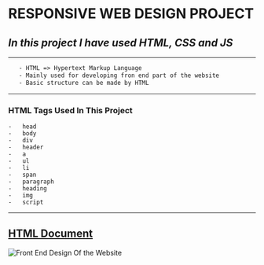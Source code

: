 # **RESPONSIVE WEB DESIGN PROJECT**
## _In this project I have used HTML, CSS and JS_ 
---

 ```HTML
    - HTML => Hypertext Markup Language
    - Mainly used for developing fron end part of the website
    - Basic structure can be made by HTML
```
---
### HTML Tags Used In This Project
    -   head 
    -   body
    -   div
    -   header
    -   a
    -   ul
    -   li  
    -   span
    -   paragraph
    -   heading
    -   img
    -   script
---
## [HTML Document](https://github.com/hariprasathys22/green-foods/blob/master/index.html)

![Front End Design Of the Website]()







